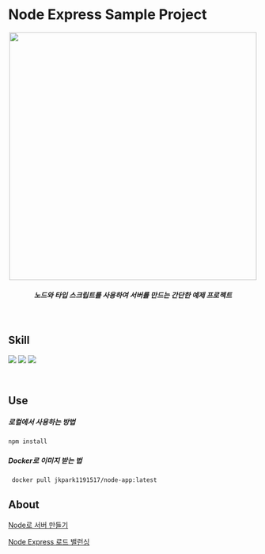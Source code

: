 
<h1>Node Express Sample Project</h1>

<p align="center">
 <img src='https://user-images.githubusercontent.com/53357210/116710765-16dfe200-aa0d-11eb-9ea4-90add217fa92.png' width="500"/>
</p>

<h5 align="center">
노드와 타입 스크립트를 사용하여 서버를 만드는 간단한 예제 프로젝트
</h5>

</br>

<h2>Skill</h2>

<p style="color:gray">
<img src="https://img.shields.io/badge/Node-339933?style=flat-square&logo=Node.js&logoColor=white"/>
<img src="https://img.shields.io/badge/TypeScript-3178c6?style=flat-square&logo=TypeScript&logoColor=white"/>
<img src="https://img.shields.io/badge/Docker-2496ED?style=flat-square&logo=Docker&logoColor=white"/>
</p>

</br>

<h2>Use</h2>

<h5>
로컬에서 사용하는 방법
</h5>

```bash
npm install 
```

<h5>
Docker로 이미지 받는 법
</h5>

```bash
 docker pull jkpark1191517/node-app:latest
```
 
<h2>About</h2>

[Node로 서버 만들기](https://velog.io/@ewan/Node-Express-로-서버-만들기)

[Node Express 로드 밸런싱](https://velog.io/@ewan/Node-Express-로드-밸런싱Load-Balancing을-1편)


